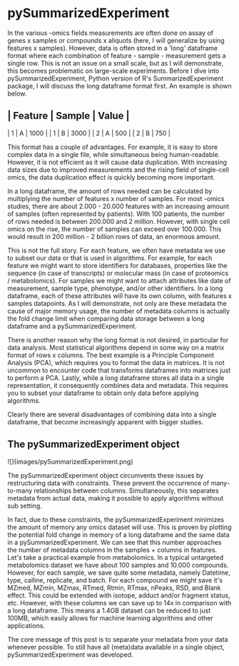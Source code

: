 # pySummarizedExperiment

In the various -omics fields measurements are often done on assay of genes x samples or compounds x aliquots (here, I will generalize by using features x samples). However, data is often stored in a 'long' dataframe format where each combination of feature - sample - measurement gets a single row. This is not an issue on a small scale, but as I will demonstrate, this becomes problematic on large-scale experiments. Before I dive into pySummarizedExperiment, Python version of R's SummarizedExperiment package, I will discuss the long dataframe format first. An example is shown below.

| Feature | Sample | Value |
---------------------------
| 1 | A | 1000 |
| 1 | B | 3000 |
| 2 | A | 500 |
| 2 | B | 750 |


This format has a couple of advantages. For example, it is easy to store complex data in a single file, while simultaneous being human-readable. However, it is not efficient as it will cause data duplication. With increasing data sizes due to improved measurements and the rising field of single-cell omics, the data duplication effect is quickly becoming more important.

In a long dataframe, the amount of rows needed can be calculated by multiplying the number of features x number of samples. For most -omics studies, there are about 2.000 - 20.000 features with an increasing amount of samples (often represented by patients). With 100 patients, the number of rows needed is between 200.000 and 2 million. However, with single cell omics on the rise, the number of samples can exceed over 100.000. This would result in 200 million - 2 billion rows of data, an enormous amount. 

This is not the full story. For each feature, we often have metadata we use to subset our data or that is used in algorithms. For example, for each feature we might want to store identifiers for databases, properties like the sequence (in case of transcripts) or molecular mass (in case of proteomics / metabolomics). For samples we might want to attach attributes like date of measurement, sample type, phenotype, and/or other identifiers. In a long dataframe, each of these attributes will have its own column, with features x samples datapoints. As I will demonstrate, not only are these metadata the cause of major memory usage, the number of metadata columns is actually the fold change limit when comparing data storage between a long dataframe and a pySummarizedExperiment. 

There is another reason why the long format is not desired, in particular for data analysis. Most statistical algorithms depend in some way on a matrix format of rows x columns. The best example is a Principle Component Analysis (PCA), which requires you to format the data in matrices. It is not uncommon to encounter code that transforms dataframes into matrices just to perform a PCA. Lastly, while a long dataframe stores all data in a single representation, it consequently combines data and metadata. This requires you to subset your dataframe to obtain only data before applying algorithms. 

Clearly there are several disadvantages of combining data into a single dataframe, that become increasingly apparent with bigger studies. 

## The pySummarizedExperiment object

![]{images/pySummarizedExperiment.png}

The pySummarizedExperiment object circumvents these issues by restructuring data with constraints. These prevent the occurrence of many-to-many relationships between columns. Simultaneously, this separates metadata from actual data, making it possible to apply algorithms without sub setting. 

In fact, due to these constraints, the pySummarizedExperiment minimizes the amount of memory any omics dataset will use. This is proven by plotting the potential fold change in memory of a long dataframe and the same data in a pySummarizedExperiment. We can see that this number approaches the number of metadata columns in the samples + columns in features. 
Let's take a practical example from metabolomics. In a typical untargeted metabolomics dataset we have about 100 samples and 10.000 compounds. However, for each sample, we save quite some metadata, namely Datetime, type, calline, replicate, and batch. For each compound we might save it's MZmed, MZmin, MZmax, RTmed, Rtmin, RTmax, nPeaks, RSD, and Blank effect. This could be extended with isotope, adduct and/or fragment status, etc. However, with these columns we can save up to 14x in comparison with a long dataframe. This means a 1.4GB dataset can be reduced to just 100MB, which easily allows for machine learning algorithms and other applications. 

The core message of this post is to separate your metadata from your data whenever possible. To still have all (meta)data available in a single object, pySummarizedExperiment was developed. 
